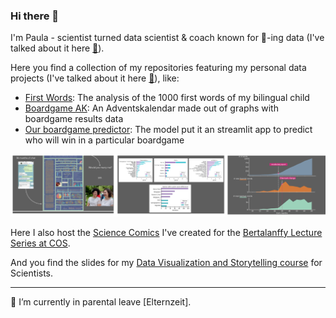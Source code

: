 ### Hi there 👋

I'm Paula - scientist turned data scientist & coach known for 💛-ing data (I've talked about it here [💬](https://www.youtube.com/watch?v=_XvD83yhe3E)). 

Here you find a collection of my repositories featuring my personal data projects (I've talked about it here [💬](https://www.youtube.com/watch?v=c8islIa40Do)), like:

  - [First Words](https://github.com/pga99/First_words): The analysis of the 1000 first words of my bilingual child
  - [Boardgame AK](https://github.com/pga99/Adventskalendar_boardgames): An Adventskalendar made out of graphs with boardgame results data
  - [Our boardgame predictor](https://github.com/pga99/our_boardgame_play_predictor): The model put it an streamlit app to predict who will win in a particular boardgame
  
 ![Projects](projects_banner.png)

Here I also host the [Science Comics](https://github.com/pga99/comics) I've created for the [Bertalanffy Lecture Series at COS](https://www.cos.uni-heidelberg.de/de/centre-for-organismal-studies-heidelberg/wissenschaftliche-veranstaltungen/bertalanffy-lecture-series-at-cos).

And you find the slides for my [Data Visualization and Storytelling course](https://github.com/pga99/DataVisCourse) for Scientists.

--- 
 🤱 I’m currently in parental leave [Elternzeit].


<!--
**pga99/pga99** is a ✨ _special_ ✨ repository because its `README.md` (this file) appears on your GitHub profile.

Here are some ideas to get you started:

- 🔭 I’m currently working on ...
- 🌱 I’m currently learning ...
- 👯 I’m looking to collaborate on ...
- 🤔 I’m looking for help with ...
- 💬 Ask me about ...
- 📫 How to reach me: ...
- 😄 Pronouns: ...
- ⚡ Fun fact: ...
-->
